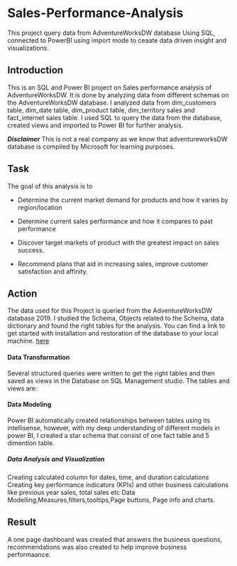  # Sales-Performance-Analysis
This project query data from AdventureWorksDW database Using SQL, connected to PowerBI using import mode to ceaate data driven insight and visualizations.


## Introduction

This is an SQL and Power BI project on Sales performance analysis of AdventureWorksDW. It is done by analyzing data from different schemas on the AdventureWorksDW database. I analyzed data from dim_customers table, dim_date table, dim_product table, dim_territory sales and fact_internet sales table. I used SQL to query the data from the database, created views and imported to Power BI for further analysis. 


**_Disclaimer_** This is not a real company as we know that adventureworksDW database is compiled by Microsoft for learning purposes.

## Task
The goal of this analysis is to 
+ Determine the current market demand for products and how it varies by region/location
- Determine current sales performance and how it compares to past performance 
+ Discover target markets of product with the greatest impact on sales success.
- Recommend plans that aid in increasing sales, improve customer satisfaction and affinity.

## Action
The data used for this Project is queried from the AdventureWorksDW database 2019. I studied the Schema, Objects related to the Schema, data dictionary and found the right tables for the analysis.
You can find a link to get started with installation and restoration of the database to your local machine. [here]( https://www.youtube.com/watch?v=VpY0Q_kwtIw&feature=youtu.be)
#### Data Transformation
Several structured queries were written to get the right tables and then saved as views in the Database on SQL Management studio. The tables and views are:








#### Data Modeling
Power BI automatically created relationships between tables using its intellisense, however, with my deep understanding of different models in power BI, I created a star schema that consist of one fact table and 5 dimention table.





##### Data Analysis and Visualization
Creating calculated column for dates, time, and duration calculations
Creating key performance indicators (KPIs) and other business calculations like previous year sales, total sales etc
Data Modelling,Measures,filters,tooltips,Page buttons, Page info and charts.








## Result

A one page dashboard was created that answers the business questions, recommendations was also created to help improve business performaance.




